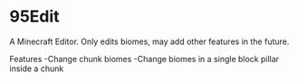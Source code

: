 # 95Edit
A Minecraft Editor.
Only edits biomes, may add other features in the future.

Features
-Change chunk biomes
-Change biomes in a single block pillar inside a chunk
